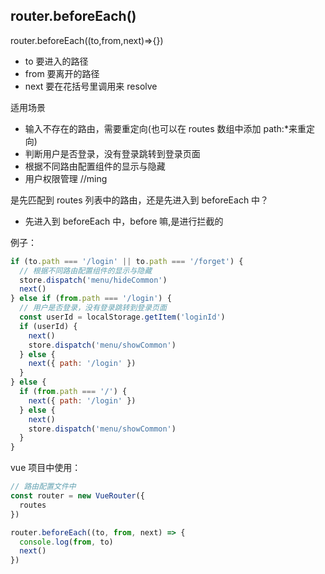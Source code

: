 ## router.beforeEach()

router.beforeEach((to,from,next)=>{})

- to 要进入的路径
- from 要离开的路径
- next 要在花括号里调用来 resolve

适用场景

- 输入不存在的路由，需要重定向(也可以在 routes 数组中添加 path:\*来重定向)
- 判断用户是否登录，没有登录跳转到登录页面
- 根据不同路由配置组件的显示与隐藏
- 用户权限管理 //ming

是先匹配到 routes 列表中的路由，还是先进入到 beforeEach 中？

- 先进入到 beforeEach 中，before 嘛,是进行拦截的

例子：

```js
if (to.path === '/login' || to.path === '/forget') {
  // 根据不同路由配置组件的显示与隐藏
  store.dispatch('menu/hideCommon')
  next()
} else if (from.path === '/login') {
  // 用户是否登录，没有登录跳转到登录页面
  const userId = localStorage.getItem('loginId')
  if (userId) {
    next()
    store.dispatch('menu/showCommon')
  } else {
    next({ path: '/login' })
  }
} else {
  if (from.path === '/') {
    next({ path: '/login' })
  } else {
    next()
    store.dispatch('menu/showCommon')
  }
}
```

vue 项目中使用：

```js
// 路由配置文件中
const router = new VueRouter({
  routes
})

router.beforeEach((to, from, next) => {
  console.log(from, to)
  next()
})
```
